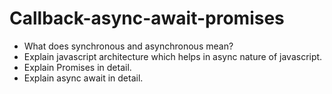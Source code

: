 # Callback-async-await-promises
- What does synchronous and asynchronous mean?
- Explain javascript architecture which helps in async nature of javascript.
- Explain Promises in detail.
- Explain async await in detail.